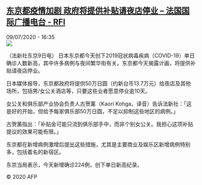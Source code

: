 <!--1594313777000-->
[东京都疫情加剧  政府将提供补贴请夜店停业 – 法国国际广播电台 - RFI](http://www.rfi.fr//cn/contenu/20200709-%E4%B8%9C%E4%BA%AC%E9%83%BD%E7%96%AB%E6%83%85%E5%8A%A0%E5%89%A7-%E6%94%BF%E5%BA%9C%E5%B0%86%E6%8F%90%E4%BE%9B%E8%A1%A5%E8%B4%B4%E8%AF%B7%E5%A4%9C%E5%BA%97%E5%81%9C%E4%B8%9A)
------

<div>09/07/2020 - 16:35</div><img src="https://s.rfi.fr/media/display/335ac638-c1fc-11ea-a21a-005056bf87d6/w:310/p:16x9/int0018b.200709223502.jpg"><div class="t-content__body u-clearfix"><div class="m-interstitial"></div><p>（法新社东京9日电）    日本东京都今天创下2019冠状病毒疾病（COVID-19）单日确诊人数新高，其中许多病例与夜间繁华街有关。东京都今天揭露计画，将提供补贴请夜店停业。</p><p>    日本媒体报导，东京都政府将提供50万日圆（约新台币13.7万元）给夜店及其他场所，包括男/女公关酒店等，只要这些业者愿意停业逾10天。</p><p>    女公关和俱乐部产业协会负责人古贺薰（Kaori Kohga，译音）告诉法新社：「这是好的开始，但给予每家俱乐部50万日圆，不足以抑制这些地区的病例。」</p><p>    古贺薰指出：「补贴金可能只流到俱乐部手中，而非个别女公关。我担心这项补贴提议的效果可能有限。」</p><p>    东京都在新增病例激增后提出这些措施，尤其是主要商业及娱乐区新增病例特别多，包括着名的新宿区。</p><p>    东京当局表示，今天新增确诊224例，创下单日新高纪录。</p><p class="t-copyright">© 2020 AFP</p>        </div>
